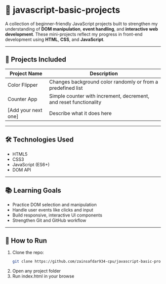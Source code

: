 # 📁 javascript-basic-projects

A collection of beginner-friendly JavaScript projects built to strengthen my understanding of **DOM manipulation**, **event handling**, and **interactive web development**. These mini-projects reflect my progress in front-end development using **HTML**, **CSS**, and **JavaScript**.

---

## 🚀 Projects Included

| Project Name        | Description                                                       |
| ------------------- | ----------------------------------------------------------------- |
| Color Flipper       | Changes background color randomly or from a predefined list       |
| Counter App         | Simple counter with increment, decrement, and reset functionality |
| [Add your next one] | Describe what it does here                                        |

---

## 🛠️ Technologies Used

- HTML5
- CSS3
- JavaScript (ES6+)
- DOM API

---

## 📚 Learning Goals

- Practice DOM selection and manipulation
- Handle user events like clicks and input
- Build responsive, interactive UI components
- Strengthen Git and GitHub workflow

---

## 🧠 How to Run

1. Clone the repo:
   ```bash
   git clone https://github.com/zainsafdar934-cpu/javascript-basic-projects.git
   ```
2. Open any project folder
3. Run index.html in your browse
